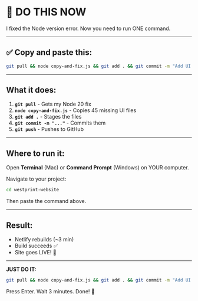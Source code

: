 # 🎯 DO THIS NOW

I fixed the Node version error. Now you need to run ONE command.

---

## ✅ Copy and paste this:

```bash
git pull && node copy-and-fix.js && git add . && git commit -m "Add UI components" && git push
```

---

## What it does:

1. **`git pull`** - Gets my Node 20 fix
2. **`node copy-and-fix.js`** - Copies 45 missing UI files
3. **`git add .`** - Stages the files
4. **`git commit -m "..."`** - Commits them
5. **`git push`** - Pushes to GitHub

---

## Where to run it:

Open **Terminal** (Mac) or **Command Prompt** (Windows) on YOUR computer.

Navigate to your project:
```bash
cd westprint-website
```

Then paste the command above.

---

## Result:

- Netlify rebuilds (~3 min)
- Build succeeds ✅
- Site goes LIVE! 🚀

---

**JUST DO IT:**

```bash
git pull && node copy-and-fix.js && git add . && git commit -m "Add UI components" && git push
```

Press Enter. Wait 3 minutes. Done! 🎉
